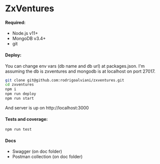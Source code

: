 # ZxVentures

#### Required:
* Node.js v11+
* MongoDB v3.4+
* git

#### Deploy:
You can change env vars (db name and db url) at packages.json.
I'm assuming the db is zxventures and mongodb is at localhost on port 27017.

```sh
git clone git@github.com:rodrigoalviani/zxventures.git
cd zxventures
npm i
npm run deploy
npm run start
```
And server is up on http://localhost:3000

#### Tests and coverage:
```sh
npm run test
```

#### Docs
* Swagger (on doc folder)
* Postman collection (on doc folder)

